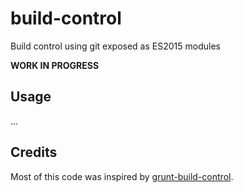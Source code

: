 # build-control

Build control using git exposed as ES2015 modules

**WORK IN PROGRESS**

## Usage

...

## Credits

Most of this code was inspired by [grunt-build-control](https://github.com/robwierzbowski/grunt-build-control). 
